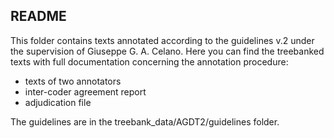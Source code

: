 ## README

This folder contains texts annotated according to the guidelines v.2 under the supervision of Giuseppe G. A. Celano. Here you can find the treebanked texts with full documentation concerning the annotation procedure:

* texts of two annotators 
* inter-coder agreement report
* adjudication file

The guidelines are in the treebank_data/AGDT2/guidelines folder. 
